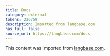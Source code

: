 ```yaml
---
title: Docs
category: external
tokens: 226759
description: Imported from langbase.com
has_full: false
source_url: https://langbase.com/docs
---
```


This content was imported from [langbase.com](https://langbase.com/docs).
